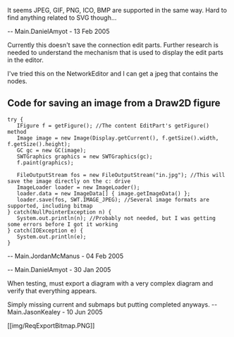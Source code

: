 It seems JPEG, GIF, PNG, ICO, BMP are supported in the same way. Hard to
find anything related to SVG though...

\-- Main.DanielAmyot - 13 Feb 2005


Currently this doesn't save the connection edit parts. Further research
is needed to understand the mechanism that is used to display the edit
parts in the editor.

I've tried this on the NetworkEditor and I can get a jpeg that contains
the nodes.

## Code for saving an image from a Draw2D figure

    try {
       IFigure f = getFigure(); //The content EditPart's getFigure() method
       Image image = new Image(Display.getCurrent(), f.getSize().width, f.getSize().height);
       GC gc = new GC(image);
       SWTGraphics graphics = new SWTGraphics(gc);
       f.paint(graphics);
    
       FileOutputStream fos = new FileOutputStream("in.jpg"); //This will save the image directly on the c: drive
       ImageLoader loader = new ImageLoader();
       loader.data = new ImageData[] { image.getImageData() };
       loader.save(fos, SWT.IMAGE_JPEG); //Several image formats are supported, including bitmap
    } catch(NullPointerException n) {
       System.out.println(n); //Probably not needed, but I was getting some errors before I got it working
    } catch(IOException e) {
       System.out.println(e);
    }


\-- Main.JordanMcManus - 04 Feb 2005

\-- Main.DanielAmyot - 30 Jan 2005

When testing, must export a diagram with a very complex diagram and
verify that everything appears.

Simply missing current and submaps but putting completed anyways. --
Main.JasonKealey - 10 Jun 2005

[[img/ReqExportBitmap.PNG]]
